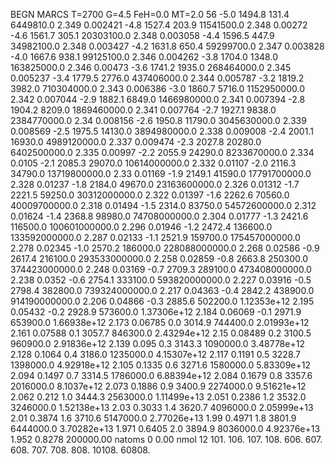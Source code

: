 BEGN
MARCS T=2700 G=4.5 FeH=0.0 MT=2.0
                  56
-5.0 1494.8 131.4 6449810.0 2.349 0.002421 
-4.8 1527.4 203.9 11541500.0 2.348 0.00272 
-4.6 1561.7 305.1 20303100.0 2.348 0.003058 
-4.4 1596.5 447.9 34982100.0 2.348 0.003427 
-4.2 1631.8 650.4 59299700.0 2.347 0.003828 
-4.0 1667.6 938.1 99125100.0 2.346 0.004262 
-3.8 1704.0 1348.0 163825000.0 2.346 0.00473 
-3.6 1741.2 1935.0 268464000.0 2.345 0.005237 
-3.4 1779.5 2776.0 437406000.0 2.344 0.005787 
-3.2 1819.2 3982.0 710304000.0 2.343 0.006386 
-3.0 1860.7 5716.0 1152950000.0 2.342 0.007044 
-2.9 1882.1 6849.0 1466980000.0 2.341 0.007394 
-2.8 1904.2 8209.0 1869460000.0 2.341 0.007764 
-2.7 1927.1 9838.0 2384770000.0 2.34 0.008156 
-2.6 1950.8 11790.0 3045630000.0 2.339 0.008569 
-2.5 1975.5 14130.0 3894980000.0 2.338 0.009008 
-2.4 2001.1 16930.0 4989120000.0 2.337 0.009474 
-2.3 2027.8 20280.0 6402500000.0 2.335 0.00997 
-2.2 2055.9 24290.0 8233670000.0 2.334 0.0105 
-2.1 2085.3 29070.0 10614000000.0 2.332 0.01107 
-2.0 2116.3 34790.0 13719800000.0 2.33 0.01169 
-1.9 2149.1 41590.0 17791700000.0 2.328 0.01237 
-1.8 2184.0 49670.0 23163600000.0 2.326 0.01312 
-1.7 2221.5 59250.0 30312000000.0 2.322 0.01397 
-1.6 2262.6 70560.0 40009700000.0 2.318 0.01494 
-1.5 2314.0 83750.0 54572600000.0 2.312 0.01624 
-1.4 2368.8 98980.0 74708000000.0 2.304 0.01777 
-1.3 2421.6 116500.0 100601000000.0 2.296 0.01946 
-1.2 2472.4 136600.0 133592000000.0 2.287 0.02133 
-1.1 2521.9 159700.0 175457000000.0 2.278 0.02345 
-1.0 2570.2 186000.0 228088000000.0 2.268 0.02586 
-0.9 2617.4 216100.0 293533000000.0 2.258 0.02859 
-0.8 2663.8 250300.0 374423000000.0 2.248 0.03169 
-0.7 2709.3 289100.0 473408000000.0 2.238 0.0352 
-0.6 2754.1 333100.0 593820000000.0 2.227 0.03916 
-0.5 2798.4 382800.0 739324000000.0 2.217 0.04363 
-0.4 2842.2 438900.0 914190000000.0 2.206 0.04866 
-0.3 2885.6 502200.0 1.12353e+12 2.195 0.05432 
-0.2 2928.9 573600.0 1.37306e+12 2.184 0.06069 
-0.1 2971.9 653900.0 1.66938e+12 2.173 0.06785 
0.0 3014.9 744400.0 2.01993e+12 2.161 0.07588 
0.1 3057.7 846300.0 2.43294e+12 2.15 0.08489 
0.2 3100.5 960900.0 2.91836e+12 2.139 0.095 
0.3 3143.3 1090000.0 3.48778e+12 2.128 0.1064 
0.4 3186.0 1235000.0 4.15307e+12 2.117 0.1191 
0.5 3228.7 1398000.0 4.92918e+12 2.105 0.1335 
0.6 3271.6 1580000.0 5.83309e+12 2.094 0.1497 
0.7 3314.5 1786000.0 6.88394e+12 2.084 0.1679 
0.8 3357.6 2016000.0 8.1037e+12 2.073 0.1886 
0.9 3400.9 2274000.0 9.51621e+12 2.062 0.212 
1.0 3444.3 2563000.0 1.11499e+13 2.051 0.2386 
1.2 3532.0 3246000.0 1.52138e+13 2.03 0.3033 
1.4 3620.7 4096000.0 2.05999e+13 2.01 0.3874 
1.6 3710.6 5147000.0 2.77026e+13 1.99 0.4971 
1.8 3801.9 6444000.0 3.70282e+13 1.971 0.6405 
2.0 3894.9 8036000.0 4.92376e+13 1.952 0.8278 
200000.00
natoms              0      0.00
nmol          12
          101.         106.       107.      108.         606.        607.        608.
          707.         708.       808.    10108.       60808.
